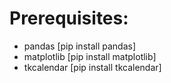 # Prerequisites:

- pandas
  [pip install pandas]
- matplotlib
    [pip install matplotlib]
- tkcalendar
    [pip install tkcalendar]


  



